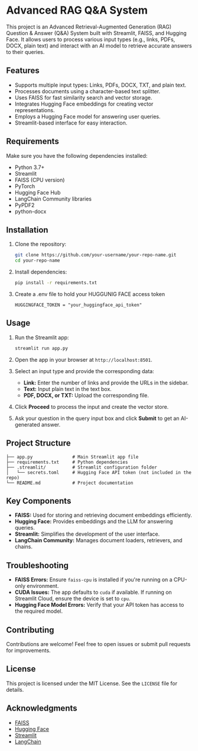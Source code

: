 # Advanced RAG Q&A System

This project is an Advanced Retrieval-Augmented Generation (RAG) Question & Answer (Q&A) System built with Streamlit, FAISS, and Hugging Face. It allows users to process various input types (e.g., links, PDFs, DOCX, plain text) and interact with an AI model to retrieve accurate answers to their queries.

## Features

- Supports multiple input types: Links, PDFs, DOCX, TXT, and plain text.
- Processes documents using a character-based text splitter.
- Uses FAISS for fast similarity search and vector storage.
- Integrates Hugging Face embeddings for creating vector representations.
- Employs a Hugging Face model for answering user queries.
- Streamlit-based interface for easy interaction.

## Requirements

Make sure you have the following dependencies installed:

- Python 3.7+
- Streamlit
- FAISS (CPU version)
- PyTorch
- Hugging Face Hub
- LangChain Community libraries
- PyPDF2
- python-docx

## Installation

1. Clone the repository:

   ```bash
   git clone https://github.com/your-username/your-repo-name.git
   cd your-repo-name
   ```

2. Install dependencies:

   ```bash
   pip install -r requirements.txt
   ```

3. Create a .env file to hold your HUGGUNIG FACE access token

     ```
     HUGGINGFACE_TOKEN = "your_huggingface_api_token"
     ```

## Usage

1. Run the Streamlit app:

   ```bash
   streamlit run app.py
   ```

2. Open the app in your browser at `http://localhost:8501`.

3. Select an input type and provide the corresponding data:
   - **Link:** Enter the number of links and provide the URLs in the sidebar.
   - **Text:** Input plain text in the text box.
   - **PDF, DOCX, or TXT:** Upload the corresponding file.

4. Click **Proceed** to process the input and create the vector store.

5. Ask your question in the query input box and click **Submit** to get an AI-generated answer.

## Project Structure

```
├── app.py               # Main Streamlit app file
├── requirements.txt     # Python dependencies
├── .streamlit/          # Streamlit configuration folder
│   └── secrets.toml     # Hugging Face API token (not included in the repo)
└── README.md            # Project documentation
```

## Key Components

- **FAISS:** Used for storing and retrieving document embeddings efficiently.
- **Hugging Face:** Provides embeddings and the LLM for answering queries.
- **Streamlit:** Simplifies the development of the user interface.
- **LangChain Community:** Manages document loaders, retrievers, and chains.

## Troubleshooting

- **FAISS Errors:** Ensure `faiss-cpu` is installed if you're running on a CPU-only environment.
- **CUDA Issues:** The app defaults to `cuda` if available. If running on Streamlit Cloud, ensure the device is set to `cpu`.
- **Hugging Face Model Errors:** Verify that your API token has access to the required model.

## Contributing

Contributions are welcome! Feel free to open issues or submit pull requests for improvements.

## License

This project is licensed under the MIT License. See the `LICENSE` file for details.

## Acknowledgments

- [FAISS](https://github.com/facebookresearch/faiss)
- [Hugging Face](https://huggingface.co/)
- [Streamlit](https://streamlit.io/)
- [LangChain](https://github.com/hwchase17/langchain)
